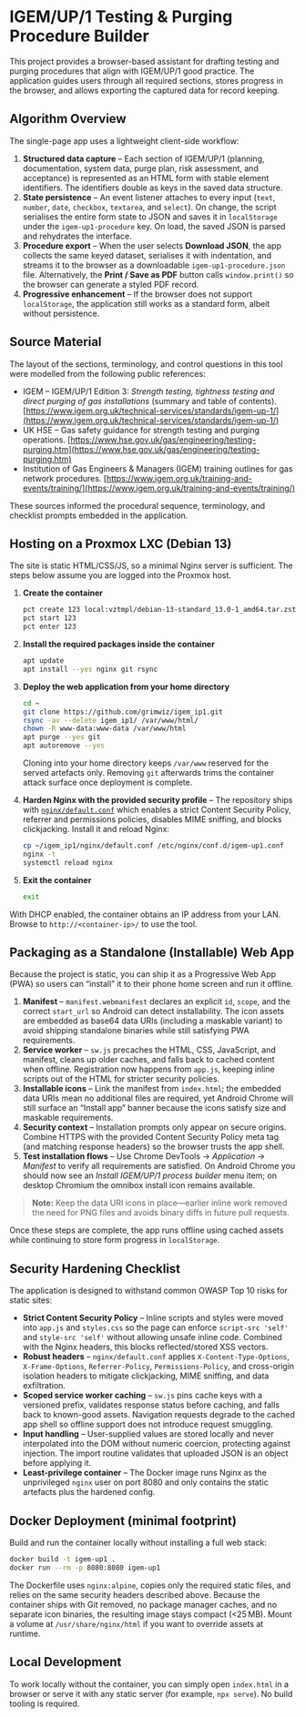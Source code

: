 # IGEM/UP/1 Testing & Purging Procedure Builder

This project provides a browser-based assistant for drafting testing and purging procedures that align with IGEM/UP/1 good practice. The application guides users through all required sections, stores progress in the browser, and allows exporting the captured data for record keeping.

## Algorithm Overview

The single-page app uses a lightweight client-side workflow:

1. **Structured data capture** – Each section of IGEM/UP/1 (planning, documentation, system data, purge plan, risk assessment, and acceptance) is represented as an HTML form with stable element identifiers. The identifiers double as keys in the saved data structure.
2. **State persistence** – An event listener attaches to every input (`text`, `number`, `date`, `checkbox`, `textarea`, and `select`). On change, the script serialises the entire form state to JSON and saves it in `localStorage` under the `igem-up1-procedure` key. On load, the saved JSON is parsed and rehydrates the interface.
3. **Procedure export** – When the user selects **Download JSON**, the app collects the same keyed dataset, serialises it with indentation, and streams it to the browser as a downloadable `igem-up1-procedure.json` file. Alternatively, the **Print / Save as PDF** button calls `window.print()` so the browser can generate a styled PDF record.
4. **Progressive enhancement** – If the browser does not support `localStorage`, the application still works as a standard form, albeit without persistence.

## Source Material

The layout of the sections, terminology, and control questions in this tool were modelled from the following public references:

- IGEM – IGEM/UP/1 Edition 3: *Strength testing, tightness testing and direct purging of gas installations* (summary and table of contents). [https://www.igem.org.uk/technical-services/standards/igem-up-1/](https://www.igem.org.uk/technical-services/standards/igem-up-1/)
- UK HSE – Gas safety guidance for strength testing and purging operations. [https://www.hse.gov.uk/gas/engineering/testing-purging.htm](https://www.hse.gov.uk/gas/engineering/testing-purging.htm)
- Institution of Gas Engineers & Managers (IGEM) training outlines for gas network procedures. [https://www.igem.org.uk/training-and-events/training/](https://www.igem.org.uk/training-and-events/training/)

These sources informed the procedural sequence, terminology, and checklist prompts embedded in the application.

## Hosting on a Proxmox LXC (Debian 13)

The site is static HTML/CSS/JS, so a minimal Nginx server is sufficient. The steps below assume you are logged into the Proxmox host.

1. **Create the container**
   ```bash
   pct create 123 local:vztmpl/debian-13-standard_13.0-1_amd64.tar.zst      --hostname igem-up1 --memory 512 --cores 1 --net0 name=eth0,bridge=vmbr0,ip=dhcp --rootfs local-lvm:8
   pct start 123
   pct enter 123
   ```

2. **Install the required packages inside the container**
   ```bash
   apt update
   apt install --yes nginx git rsync
   ```

3. **Deploy the web application from your home directory**
   ```bash
   cd ~
   git clone https://github.com/grimwiz/igem_ip1.git
   rsync -av --delete igem_ip1/ /var/www/html/
   chown -R www-data:www-data /var/www/html
   apt purge --yes git
   apt autoremove --yes
   ```

   Cloning into your home directory keeps `/var/www` reserved for the served artefacts only. Removing `git` afterwards trims the container attack surface once deployment is complete.

4. **Harden Nginx with the provided security profile** – The repository ships with [`nginx/default.conf`](nginx/default.conf) which enables a strict Content Security Policy, referrer and permissions policies, disables MIME sniffing, and blocks clickjacking. Install it and reload Nginx:
   ```bash
   cp ~/igem_ip1/nginx/default.conf /etc/nginx/conf.d/igem-up1.conf
   nginx -t
   systemctl reload nginx
   ```

5. **Exit the container**
   ```bash
   exit
   ```

With DHCP enabled, the container obtains an IP address from your LAN. Browse to `http://<container-ip>/` to use the tool.
## Packaging as a Standalone (Installable) Web App

Because the project is static, you can ship it as a Progressive Web App (PWA) so users can “install” it to their phone home screen and run it offline.

1. **Manifest** – `manifest.webmanifest` declares an explicit `id`, `scope`, and the correct `start_url` so Android can detect installability. The icon assets are embedded as base64 data URIs (including a maskable variant) to avoid shipping standalone binaries while still satisfying PWA requirements.
2. **Service worker** – `sw.js` precaches the HTML, CSS, JavaScript, and manifest, cleans up older caches, and falls back to cached content when offline. Registration now happens from `app.js`, keeping inline scripts out of the HTML for stricter security policies.
3. **Installable icons** – Link the manifest from `index.html`; the embedded data URIs mean no additional files are required, yet Android Chrome will still surface an “Install app” banner because the icons satisfy size and maskable requirements.
4. **Security context** – Installation prompts only appear on secure origins. Combine HTTPS with the provided Content Security Policy meta tag (and matching response headers) so the browser trusts the app shell.
5. **Test installation flows** – Use Chrome DevTools → *Application* → *Manifest* to verify all requirements are satisfied. On Android Chrome you should now see an *Install IGEM/UP/1 process builder* menu item; on desktop Chromium the omnibox install icon remains available.

> **Note:** Keep the data URI icons in place—earlier inline work removed the need for PNG files and avoids binary diffs in future pull requests.

Once these steps are complete, the app runs offline using cached assets while continuing to store form progress in `localStorage`.
## Security Hardening Checklist

The application is designed to withstand common OWASP Top 10 risks for static sites:

- **Strict Content Security Policy** – Inline scripts and styles were moved into `app.js` and `styles.css` so the page can enforce `script-src 'self'` and `style-src 'self'` without allowing unsafe inline code. Combined with the Nginx headers, this blocks reflected/stored XSS vectors.
- **Robust headers** – `nginx/default.conf` applies `X-Content-Type-Options`, `X-Frame-Options`, `Referrer-Policy`, `Permissions-Policy`, and cross-origin isolation headers to mitigate clickjacking, MIME sniffing, and data exfiltration.
- **Scoped service worker caching** – `sw.js` pins cache keys with a versioned prefix, validates response status before caching, and falls back to known-good assets. Navigation requests degrade to the cached app shell so offline support does not introduce request smuggling.
- **Input handling** – User-supplied values are stored locally and never interpolated into the DOM without numeric coercion, protecting against injection. The import routine validates that uploaded JSON is an object before applying it.
- **Least-privilege container** – The Docker image runs Nginx as the unprivileged `nginx` user on port 8080 and only contains the static artefacts plus the hardened config.

## Docker Deployment (minimal footprint)

Build and run the container locally without installing a full web stack:

```bash
docker build -t igem-up1 .
docker run --rm -p 8080:8080 igem-up1
```

The Dockerfile uses `nginx:alpine`, copies only the required static files, and relies on the same security headers described above. Because the container ships with Git removed, no package manager caches, and no separate icon binaries, the resulting image stays compact (<25 MB). Mount a volume at `/usr/share/nginx/html` if you want to override assets at runtime.

## Local Development

To work locally without the container, you can simply open `index.html` in a browser or serve it with any static server (for example, `npx serve`). No build tooling is required.

